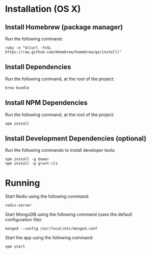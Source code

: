 # Installation (OS X)

## Install Homebrew (package manager)

Run the following command:

	ruby -e "$(curl -fsSL https://raw.github.com/Homebrew/homebrew/go/install)"

## Install Dependencies

Run the following command, at the root of the project:

	brew bundle

## Install NPM Dependencies

Run the following command, at the root of the project:

	npm install

## Install Development Dependencies (optional)

Run the following commands to install developer tools:

	npm install -g bower
	npm install -g grunt-cli

# Running

Start Redis using the following command:

	redis-server

Start MongoDB using the following command (uses the default configuration file):

	mongod --config /usr/local/etc/mongod.conf

Start the app using the following command:

	npm start